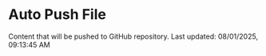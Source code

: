 # Auto Push File

Content that will be pushed to GitHub repository.
Last updated: 08/01/2025, 09:13:45 AM